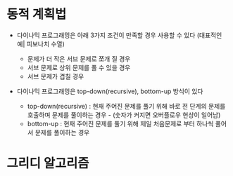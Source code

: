 # 동적 계획법

- 다이나믹 프로그래밍은 아래 3가지 조건이 만족할 경우 사용할 수 있다 (대표적인 예| 피보나치 수열)

  - 문제가 더 작은 서브 문제로 쪼개 질 경우
  - 서브 문제로 상위 문제를 풀 수 있을 경우
  - 서브 문제가 겹칠 경우

- 다이나믹 프로그래밍은 top-down(recursive), bottom-up 방식이 있다
  - top-down(recursive) : 현재 주어진 문제를 풀기 위해 바로 전 단계의 문제를 호출하며 문제를 풀이하는 경우 - (숫자가 커지면 오버플로우 현상이 일어남)
  - bottom-up : 현재 주어진 문제를 풀기 위해 제일 처음문제로 부터 하나씩 풀어서 문제를 풀이하는 경우

# 그리디 알고리즘
